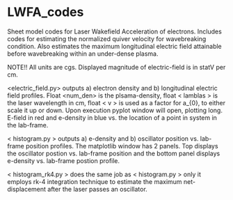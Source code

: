 # LWFA_codes
Sheet model codes for Laser Wakefield Acceleration of electrons. Includes codes for estimating the normalized quiver velocity for wavebreaking condition. Also estimates the maximum longitudinal electric field attainable before wavebreaking within an under-dense plasma.

NOTE!! All units are cgs. Displayed magnitude of electric-field is in statV per cm.

<electric_field.py> outputs a) electron density and b) longitudinal electric field profiles. Float <num_den> is the plsama-density, float < lamblas > is the laser wavelength in cm, float < v > is used as a factor for a_{0}, to either scale it up or down. Upon execution pyplot window will open, plotting long. E-field in red and e-density in blue vs. the location of a point in system in the lab-frame.

< histogram.py > outputs a) e-density and b) oscillator position vs. lab-frame position profiles. The matplotlib window has 2 panels. Top displays the oscillator postion vs. lab-frame position and the bottom panel displays e-density vs. lab-frame postion profile.

< histogram_rk4.py > does the same job as < histogram.py > only it employs rk-4 integration technique to estimate the maximum net-displacement after the laser passes an oscillator.
